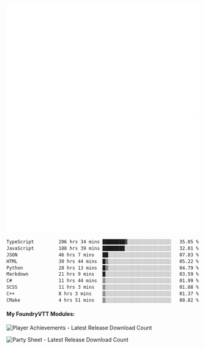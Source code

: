 
![](https://raw.githubusercontent.com/eddiedover/ghstats/master/generated/overview.svg)
![](https://raw.githubusercontent.com/eddiedover/ghstats/master/generated/languages.svg)

<!--START_SECTION:waka-->

```txt
TypeScript         206 hrs 34 mins ████████▓░░░░░░░░░░░░░░░░   35.05 %
JavaScript         188 hrs 39 mins ████████░░░░░░░░░░░░░░░░░   32.01 %
JSON               46 hrs 7 mins   ██░░░░░░░░░░░░░░░░░░░░░░░   07.83 %
HTML               30 hrs 44 mins  █▒░░░░░░░░░░░░░░░░░░░░░░░   05.22 %
Python             28 hrs 13 mins  █▒░░░░░░░░░░░░░░░░░░░░░░░   04.79 %
Markdown           21 hrs 9 mins   █░░░░░░░░░░░░░░░░░░░░░░░░   03.59 %
C#                 11 hrs 44 mins  ▒░░░░░░░░░░░░░░░░░░░░░░░░   01.99 %
SCSS               11 hrs 3 mins   ▒░░░░░░░░░░░░░░░░░░░░░░░░   01.88 %
C++                8 hrs 3 mins    ▒░░░░░░░░░░░░░░░░░░░░░░░░   01.37 %
CMake              4 hrs 51 mins   ▒░░░░░░░░░░░░░░░░░░░░░░░░   00.82 %
```

<!--END_SECTION:waka-->

#### My FoundryVTT Modules:

  ![Player Achievements - Latest Release Download Count](https://img.shields.io/badge/dynamic/json?label=Player%20Achievements%20-%20Downloads@latest&query=assets%5B1%5D.download_count&url=https%3A%2F%2Fapi.github.com%2Frepos%2FEddieDover%2Ffvtt-player-achievements%2Freleases%2Flatest)

  ![Party Sheet - Latest Release Download Count](https://img.shields.io/badge/dynamic/json?label=Party%20Sheet%20-%20Downloads@latest&query=assets%5B1%5D.download_count&url=https%3A%2F%2Fapi.github.com%2Frepos%2FEddieDover%2Ffvtt-party-sheet%2Freleases%2Flatest)

<a rel="me" href="https://techhub.social/@EddieDover"></a>
